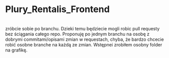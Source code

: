 
# Plury_Rentalis_Frontend


<br>
 zróbcie sobie po branchu. Dzieki temu będziecie mogli robic pull requesty bez ściągania całego repo. 
 Proponuję po jednym branchu na osobę z dobrymi commitami/opisami zmian w requestach, 
 chyba, że bardzo chcecie robić osobne branche na każdą ze zmian.
 Wstępnei zrobiłem osobny folder na grafikę.

